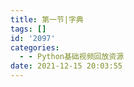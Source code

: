 ```yaml
---
title: 第一节|字典
tags: []
id: '2097'
categories:
  - - Python基础视频回放资源
date: 2021-12-15 20:03:55
---
```

